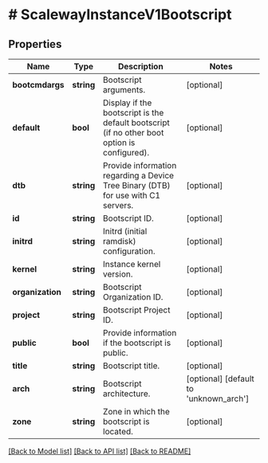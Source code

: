 # # ScalewayInstanceV1Bootscript

## Properties

Name | Type | Description | Notes
------------ | ------------- | ------------- | -------------
**bootcmdargs** | **string** | Bootscript arguments. | [optional]
**default** | **bool** | Display if the bootscript is the default bootscript (if no other boot option is configured). | [optional]
**dtb** | **string** | Provide information regarding a Device Tree Binary (DTB) for use with C1 servers. | [optional]
**id** | **string** | Bootscript ID. | [optional]
**initrd** | **string** | Initrd (initial ramdisk) configuration. | [optional]
**kernel** | **string** | Instance kernel version. | [optional]
**organization** | **string** | Bootscript Organization ID. | [optional]
**project** | **string** | Bootscript Project ID. | [optional]
**public** | **bool** | Provide information if the bootscript is public. | [optional]
**title** | **string** | Bootscript title. | [optional]
**arch** | **string** | Bootscript architecture. | [optional] [default to 'unknown_arch']
**zone** | **string** | Zone in which the bootscript is located. | [optional]

[[Back to Model list]](../../README.md#models) [[Back to API list]](../../README.md#endpoints) [[Back to README]](../../README.md)
